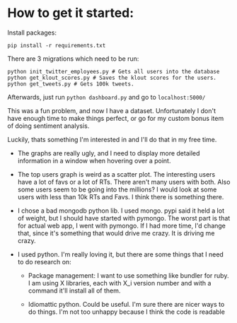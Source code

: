 How to get it started:
========================

Install packages: 

`pip install -r requirements.txt`

There are 3 migrations which need to be run:

    python init_twitter_employees.py # Gets all users into the database
    python get_klout_scores.py # Saves the klout scores for the users.
    python get_tweets.py # Gets 100k tweets. 

Afterwards, just run `python dashboard.py` and go to `localhost:5000/`




This was a fun problem, and now I have a dataset. Unfortunately I don't have enough time
to make things perfect, or go for my custom bonus item of doing sentiment analysis.

Luckily, thats something I'm interested in and I'll do that in my free time.


 * The graphs are really ugly, and I need to display more detailed information in
  a window when hovering over a point.

 * The top users graph is weird as a scatter plot. The interesting users have a lot of favs
  or a lot of RTs. There aren't many users with both. Also some users seem to be going into the millions? I would look at some users with less than 10k RTs and Favs. I think there is
  something there.

 * I chose a bad mongodb python lib. I used mongo. pypi said it held a lot of weight,
  but I should have started with pymongo. The worst part is that for actual web app, I
  went with pymongo. If I had more time, I'd change that, since it's something that would
  drive me crazy. It is driving me crazy.

 * I used python. I'm really loving it, but there are some things that I need to do research
  on:

    - Package management: I want to use something like bundler for ruby. I am using X libraries, each with X_i version number and with a command it'll install all of them.

    - Idiomattic python. Could be useful. I'm sure there are nicer ways to do things.
    I'm not too unhappy because I think the code is readable
